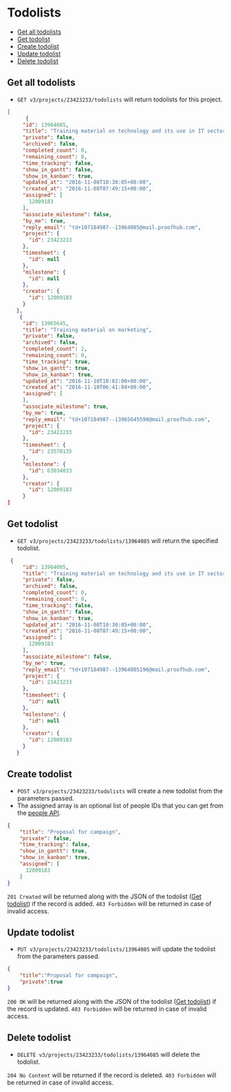Todolists
====================

* [Get all todolists](#get-all-todolists)
* [Get todolist](#get-todolist)
* [Create todolist](#create-todolist)
* [Update todolist](#update-todolist)
* [Delete todolist](#delete-todolist)

Get all todolists
----------------

* `GET v3/projects/23423233/todolists` will return todolists for this project.

```json
[
      {
     "id": 13964085,
     "title": "Training material on technology and its use in IT sector",
     "private": false,
     "archived": false,
     "completed_count": 0,
     "remaining_count": 8,
     "time_tracking": false,
     "show_in_gantt": false,
     "show_in_kanban": true,
     "updated_at": "2016-11-08T10:30:05+00:00",
     "created_at": "2016-11-08T07:49:15+00:00",
     "assigned": [
       12009183
     ],
     "associate_milestone": false,
     "by_me": true,
     "reply_email": "td+107184987--13964085@mail.proofhub.com",
     "project": {
       "id": 23423233
     },
     "timesheet": {
       "id": null
     },
     "milestone": {
       "id": null
     },
     "creator": {
       "id": 12009183
     }
   },
    {
     "id": 13965645,
     "title": "Training material on marketing",
     "private": false,
     "archived": false,
     "completed_count": 2,
     "remaining_count": 0,
     "time_tracking": true,
     "show_in_gantt": true,
     "show_in_kanban": true,
     "updated_at": "2016-11-10T10:02:00+00:00",
     "created_at": "2016-11-10T06:41:04+00:00",
     "assigned": [
     ],
     "associate_milestone": true,
     "by_me": true,
     "reply_email": "td+107184987--13965645598@mail.proofhub.com",
     "project": {
       "id": 23423233
     },
     "timesheet": {
       "id": 23570135
     },
     "milestone": {
       "id": 63034033
     },
     "creator": {
       "id": 12009183
     }
]
```

Get todolist
----------------

* `GET v3/projects/23423233/todolists/13964085` will return the specified todolist.

```json
 {
     "id": 13964085,
     "title": "Training material on technology and its use in IT sector",
     "private": false,
     "archived": false,
     "completed_count": 0,
     "remaining_count": 8,
     "time_tracking": false,
     "show_in_gantt": false,
     "show_in_kanban": true,
     "updated_at": "2016-11-08T10:30:05+00:00",
     "created_at": "2016-11-08T07:49:15+00:00",
     "assigned": [
       12009183
     ],
     "associate_milestone": false,
     "by_me": true,
     "reply_email": "td+107184987--13964085196@mail.proofhub.com",
     "project": {
       "id": 23423233
     },
     "timesheet": {
       "id": null
     },
     "milestone": {
       "id": null
     },
     "creator": {
       "id": 12009183
     }
   }
```

Create todolist
----------------

* `POST v3/projects/23423233/todolists` will create a new todolist from the parameters passed. 
* The assigned array is an optional list of people IDs that you can get from the [people API](https://github.com/sdplabs/proofhub-api/blob/master/sections/people.md). 

```json
{
    "title": "Proposal for campaign",
    "private": false,
    "time_tracking": false,
    "show_in_gantt": true,
    "show_in_kanban": true,
    "assigned": [
      12009183
    ]
}
```

`201 Created` will be returned along with the JSON of the todolist ([Get todolist](#get-todolist)) if the record is added. `403 Forbidden` will be returned in case of invalid access.

Update todolist
----------------

* `PUT v3/projects/23423233/todolists/13964085` will update the todolist from the parameters passed.

```json
{
	"title":"Proposal for campaign",
	"private":true
}
```

`200 OK` will be returned along with the JSON of the todolist ([Get todolist](#get-todolist)) if the record is updated. `403 Forbidden` will be returned in case of invalid access.

Delete todolist
----------------

* `DELETE v3/projects/23423233/todolists/13964085` will delete the todolist.

`204 No Content` will be returned if the record is deleted. `403 Forbidden` will be returned in case of invalid access.
